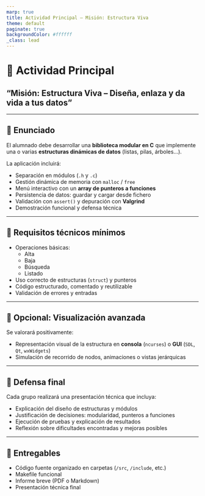 ```yaml
---
marp: true
title: Actividad Principal – Misión: Estructura Viva
theme: default
paginate: true
backgroundColor: #ffffff
_class: lead
---
```


# 🧩 Actividad Principal  
## “Misión: Estructura Viva – Diseña, enlaza y da vida a tus datos”

---

## 🎯 Enunciado

El alumnado debe desarrollar una **biblioteca modular en C** que implemente una o varias **estructuras dinámicas de datos** (listas, pilas, árboles...).

La aplicación incluirá:

- Separación en módulos (`.h` y `.c`)
- Gestión dinámica de memoria con `malloc` / `free`
- Menú interactivo con un **array de punteros a funciones**
- Persistencia de datos: guardar y cargar desde fichero
- Validación con `assert()` y depuración con **Valgrind**
- Demostración funcional y defensa técnica

---

## 🔧 Requisitos técnicos mínimos

- Operaciones básicas:
  - Alta
  - Baja
  - Búsqueda
  - Listado
- Uso correcto de estructuras (`struct`) y punteros
- Código estructurado, comentado y reutilizable
- Validación de errores y entradas

---

## 🌟 Opcional: Visualización avanzada

Se valorará positivamente:

- Representación visual de la estructura en **consola** (`ncurses`) o **GUI** (`SDL`, `Qt`, `wxWidgets`)
- Simulación de recorrido de nodos, animaciones o vistas jerárquicas

---

## 🧠 Defensa final

Cada grupo realizará una presentación técnica que incluya:

- Explicación del diseño de estructuras y módulos
- Justificación de decisiones: modularidad, punteros a funciones
- Ejecución de pruebas y explicación de resultados
- Reflexión sobre dificultades encontradas y mejoras posibles

---

## 📂 Entregables

- Código fuente organizado en carpetas (`/src`, `/include`, etc.)
- Makefile funcional
- Informe breve (PDF o Markdown)
- Presentación técnica final
